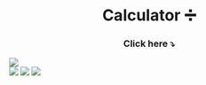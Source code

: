 <h1 align="center">Calculator ➗</h1>
   
<h3 align="center">Click here ⤵️</h3>   
<a href="https://projects-gustavo.github.io/calculator//"><img src="https://cdn.discordapp.com/attachments/876799799255531523/999451172266066051/calculator.png"></a>
<div inline:block>
    <img src="https://img.shields.io/badge/html5-%23E34F26.svg?style=for-the-badge&logo=html5&logoColor=white" />
    <img src="https://img.shields.io/badge/css3-%231572B6.svg?style=for-the-badge&logo=css3&logoColor=white" />
    <img src="https://img.shields.io/badge/javascript-%23323330.svg?style=for-the-badge&logo=javascript&logoColor=%23F7DF1E" />
</div>
